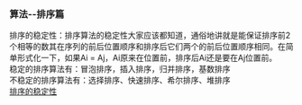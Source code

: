 ### 算法--排序篇   
排序的稳定性：排序算法的稳定性大家应该都知道，通俗地讲就是能保证排序前2个相等的数其在序列的前后位置顺序和排序后它们两个的前后位置顺序相同。在简单形式化一下，如果Ai = Aj，Ai原来在位置前，排序后Ai还是要在Aj位置前。   
稳定的排序算法有：冒泡排序，插入排序，归并排序，基数排序  
不稳定的排序算法有：选择排序、快速排序、希尔排序、堆排序  
[排序的稳定性](http://www.cnblogs.com/codingmylife/archive/2012/10/21/2732980.html)  
